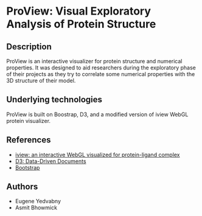 ProView: Visual Exploratory Analysis of Protein Structure
=========================================================

## Description

ProView is an interactive visualizer for protein structure and numerical
properties. It was designed to aid researchers during the exploratory phase of
their projects as they try to correlate some numerical properties with the 3D
structure of their model. 

## Underlying technologies

ProView is built on Boostrap, D3, and a modified version of iview WebGL protein visualizer.

## References

* [iview: an interactive WebGL visualized for protein-ligand complex](http://istar.cse.cuhk.edu.hk/iview/)
* [D3: Data-Driven Documents](http://d3js.org/)
* [Bootstrap](http://getbootstrap.com/)

## Authors

* Eugene Yedvabny
* Asmit Bhowmick
